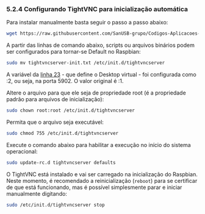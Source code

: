 ### 5.2.4 Configurando TightVNC para inicialização automática

Para instalar manualmente basta seguir o passo a passo abaixo:

```bash
wget https://raw.githubusercontent.com/SanUSB-grupo/Codigos-Aplicacoes-Praticas-de-Raspberry-Pi-com-microcontroladores-PIC/master/Cap%205/tightvncserver-init.txt
```

A partir das linhas de comando abaixo, scripts ou arquivos binários podem ser configurados para tornar-se Default no Raspbian:

```bash
sudo mv tightvncserver-init.txt /etc/init.d/tightvncserver
```

A variável da [linha 23](https://github.com/SanUSB-grupo/Codigos-Aplicacoes-Praticas-de-Raspberry-Pi-com-microcontroladores-PIC/blob/master/Cap%205/tightvncserver-init.txt#L23) - que define o Desktop virtual - foi configurada como :2, ou seja, na porta 5902. O valor original é :1.

Altere o arquivo para que ele seja de propriedade root (é a propriedade padrão para arquivos de inicialização):

```bash
sudo chown root:root /etc/init.d/tightvncserver
```

Permita que o arquivo seja executável:

```bash
sudo chmod 755 /etc/init.d/tightvncserver
```

Execute o comando abaixo para habilitar a execução no início do sistema operacional:

```bash
sudo update-rc.d tightvncserver defaults
```

O TightVNC está instalado e vai ser carregado na inicialização do Raspbian. Neste momento, é recomendado a reinicialização (```reboot```) para se certificar de que está funcionando, mas é possível simplesmente parar e iniciar manualmente digitando:

```bash
sudo /etc/init.d/tightvncserver stop
```
